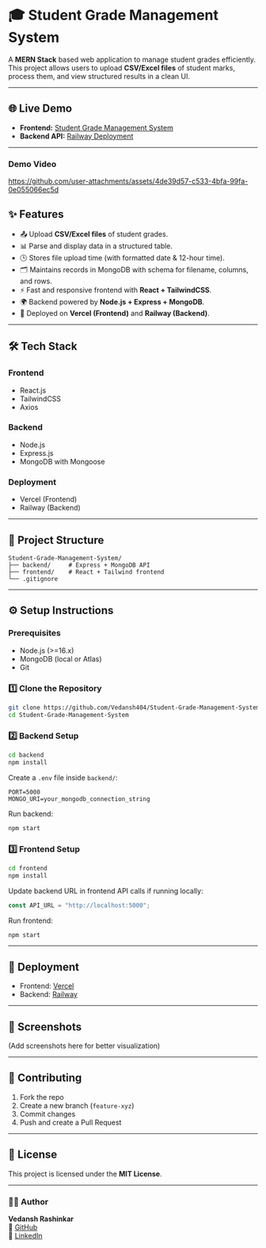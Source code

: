 # 🎓 Student Grade Management System

A **MERN Stack** based web application to manage student grades efficiently.  
This project allows users to upload **CSV/Excel files** of student marks, process them, and view structured results in a clean UI.

---

## 🌐 Live Demo

- **Frontend:** [Student Grade Management System](https://student-grade-management-system.vercel.app)
- **Backend API:** [Railway Deployment](https://student-grade-management-system-production-ab81.up.railway.app/)

---
### Demo Video


https://github.com/user-attachments/assets/4de39d57-c533-4bfa-99fa-0e055066ec5d

## ✨ Features

- 📤 Upload **CSV/Excel files** of student grades.
- 📊 Parse and display data in a structured table.
- 🕒 Stores file upload time (with formatted date & 12-hour time).
- 🗂 Maintains records in MongoDB with schema for filename, columns, and rows.
- ⚡ Fast and responsive frontend with **React + TailwindCSS**.
- 🌍 Backend powered by **Node.js + Express + MongoDB**.
- 🚀 Deployed on **Vercel (Frontend)** and **Railway (Backend)**.

---

## 🛠️ Tech Stack

### Frontend

- React.js
- TailwindCSS
- Axios

### Backend

- Node.js
- Express.js
- MongoDB with Mongoose

### Deployment

- Vercel (Frontend)
- Railway (Backend)

---

## 📂 Project Structure

```
Student-Grade-Management-System/
├── backend/     # Express + MongoDB API
├── frontend/    # React + Tailwind frontend
└── .gitignore
```

---

## ⚙️ Setup Instructions

### Prerequisites

- Node.js (>=16.x)
- MongoDB (local or Atlas)
- Git

### 1️⃣ Clone the Repository

```bash
git clone https://github.com/Vedansh404/Student-Grade-Management-System.git
cd Student-Grade-Management-System
```

### 2️⃣ Backend Setup

```bash
cd backend
npm install
```

Create a `.env` file inside `backend/`:

```env
PORT=5000
MONGO_URI=your_mongodb_connection_string
```

Run backend:

```bash
npm start
```

### 3️⃣ Frontend Setup

```bash
cd frontend
npm install
```

Update backend URL in frontend API calls if running locally:

```js
const API_URL = "http://localhost:5000";
```

Run frontend:

```bash
npm start
```

---

## 🚀 Deployment

- Frontend: [Vercel](https://vercel.com/)
- Backend: [Railway](https://railway.app/)

---

## 📸 Screenshots

(Add screenshots here for better visualization)

---

## 🤝 Contributing

1. Fork the repo
2. Create a new branch (`feature-xyz`)
3. Commit changes
4. Push and create a Pull Request

---

## 📜 License

This project is licensed under the **MIT License**.

---

### 👨‍💻 Author

**Vedansh Rashinkar**  
🔗 [GitHub](https://github.com/Vedansh404)  
🔗 [LinkedIn](www.linkedin.com/in/vedansh-rashinkar)





